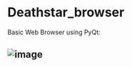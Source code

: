 # Deathstar_browser
Basic Web Browser using PyQt:

![image](https://user-images.githubusercontent.com/70877885/142841961-d44c76ae-683f-45ff-9a98-559e3461ef3f.png)
---
